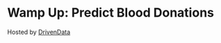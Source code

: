 Wamp Up: Predict Blood Donations
================================
Hosted by [DrivenData](https://www.drivendata.org/competitions/2/warm-up-predict-blood-donations/)


